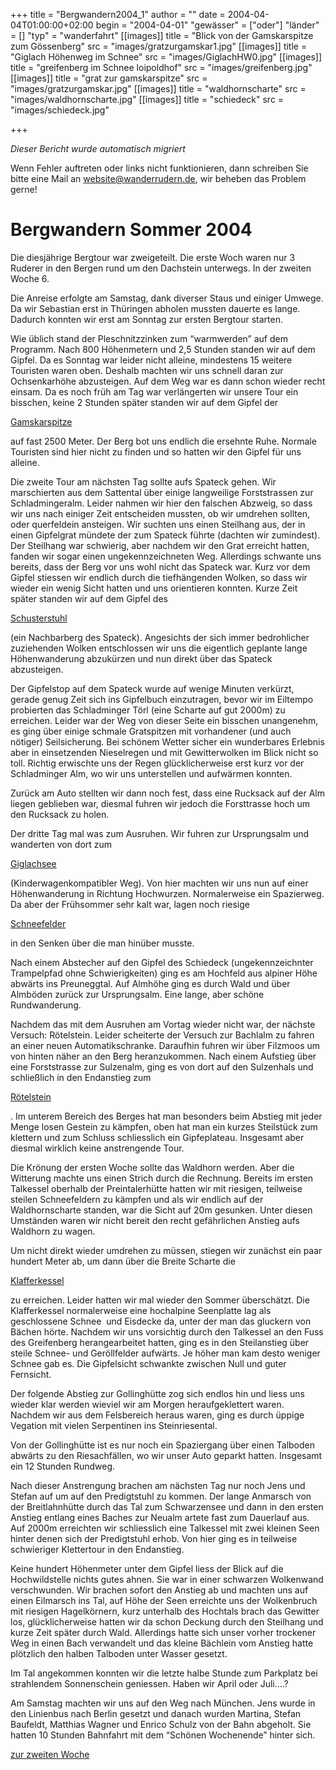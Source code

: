 +++
title = "Bergwandern2004_1"
author = ""
date = 2004-04-04T01:00:00+02:00
begin = "2004-04-01"
"gewässer" = ["oder"]
"länder" = []
"typ" = "wanderfahrt"
[[images]]
title = "Blick von der Gamskarspitze zum Gössenberg"
src = "images/gratzurgamskar1.jpg"
[[images]]
title = "Giglach Höhenweg im Schnee"
src = "images/GiglachHW0.jpg"
[[images]]
title = "greifenberg im Schnee loipoldhof"
src = "images/greifenberg.jpg"
[[images]]
title = "grat zur gamskarspitze"
src = "images/gratzurgamskar.jpg"
[[images]]
title = "waldhornscharte"
src = "images/waldhornscharte.jpg"
[[images]]
title = "schiedeck"
src = "images/schiedeck.jpg"

+++


*Dieser Bericht wurde automatisch migriert*

Wenn Fehler auftreten oder links nicht funktionieren, dann schreiben Sie bitte eine Mail an website@wanderrudern.de, wir beheben das Problem gerne!



# Bergwandern Sommer 2004


Die diesjährige Bergtour war zweigeteilt. Die erste Woch waren nur 3 Ruderer in den Bergen rund um den Dachstein unterwegs. In der zweiten Woche 6.

Die Anreise erfolgte am Samstag, dank diverser Staus und einiger Umwege. Da wir Sebastian erst in Thüringen abholen mussten dauerte es lange. Dadurch konnten wir erst am Sonntag zur ersten Bergtour starten.

Wie üblich stand der Pleschnitzzinken zum “warmwerden” auf dem Programm. Nach 800 Höhenmetern und 2,5 Stunden standen wir auf dem Gipfel. Da es Sonntag war leider nicht alleine, mindestens 15 weitere Touristen waren oben. Deshalb machten wir uns schnell daran zur Ochsenkarhöhe abzusteigen. Auf dem Weg war es dann schon wieder recht einsam. Da es noch früh am Tag war verlängerten wir unsere Tour ein bisschen, keine 2 Stunden später standen wir auf dem Gipfel der

[Gamskarspitze](/berichte/2001/gamskar)

auf fast 2500 Meter. Der Berg bot uns endlich die ersehnte Ruhe. Normale Touristen sind hier nicht zu finden und so hatten wir den Gipfel für uns alleine.

Die zweite Tour am nächsten Tag sollte aufs Spateck gehen. Wir marschierten aus dem Sattental über einige langweilige Forststrassen zur  Schladmingeralm. Leider nahmen wir hier den falschen Abzweig, so dass wir uns nach einiger Zeit entscheiden mussten, ob wir umdrehen sollten, oder querfeldein ansteigen. Wir suchten uns einen Steilhang aus, der in einen Gipfelgrat mündete der zum Spateck führte (dachten wir zumindest). Der Steilhang war schwierig, aber nachdem wir den Grat erreicht hatten, fanden wir sogar einen ungekennzeichneten Weg. Allerdings schwante uns bereits, dass der Berg vor uns wohl nicht das Spateck war. Kurz vor dem Gipfel stiessen wir endlich durch die tiefhängenden Wolken, so dass wir wieder ein wenig Sicht hatten und uns orientieren konnten. Kurze Zeit später standen wir auf dem Gipfel des

[Schusterstuhl](/berichte/2001/spateck)

(ein Nachbarberg des Spateck). Angesichts der sich immer bedrohlicher zuziehenden Wolken entschlossen wir uns die eigentlich geplante lange Höhenwanderung abzukürzen und nun direkt über das Spateck abzusteigen.

Der Gipfelstop auf dem Spateck wurde auf wenige Minuten verkürzt, gerade genug Zeit sich ins Gipfelbuch einzutragen, bevor wir im Eiltempo probierten das Schladminger Törl (eine Scharte auf gut 2000m) zu erreichen. Leider war der Weg von dieser Seite ein bisschen unangenehm, es ging über einige schmale Gratspitzen mit vorhandener (und auch nötiger) Seilsicherung. Bei schönem Wetter sicher ein wunderbares Erlebnis aber in einsetzenden Nieselregen und mit Gewitterwolken im Blick nicht so toll. Richtig erwischte uns der Regen glücklicherweise erst kurz vor der Schladminger Alm, wo wir uns unterstellen und aufwärmen konnten.

Zurück am Auto stellten wir dann noch fest, dass eine Rucksack auf der Alm liegen geblieben war, diesmal fuhren wir jedoch die Forsttrasse hoch um den Rucksack zu holen.

Der dritte Tag mal was zum Ausruhen. Wir fuhren zur Ursprungsalm und wanderten von dort zum

[Giglachsee](/berichte/2001/giglach)

(Kinderwagenkompatibler Weg). Von hier machten wir uns nun auf einer Höhenwanderung in Richtung Hochwurzen. Normalerweise ein Spazierweg. Da aber der Frühsommer sehr kalt war, lagen noch riesige

[Schneefelder](/berichte/2001/hoehenweg)

in den Senken über die man hinüber musste.

Nach einem Abstecher auf den Gipfel des Schiedeck (ungekennzeichnter Trampelpfad ohne Schwierigkeiten) ging es am Hochfeld aus alpiner Höhe abwärts ins Preuneggtal. Auf Almhöhe ging es durch Wald und über Almböden zurück zur Ursprungsalm. Eine lange, aber schöne Rundwanderung.

Nachdem das mit dem Ausruhen am Vortag wieder nicht war, der nächste Versuch: Rötelstein. Leider scheiterte der Versuch zur Bachlalm zu fahren an einer neuen Automatikschranke. Daraufhin fuhren wir über Filzmoos um von hinten näher an den Berg heranzukommen. Nach einem Aufstieg über eine Forststrasse zur Sulzenalm, ging es von dort auf den Sulzenhals und schließlich in den Endanstieg zum

[Rötelstein](/berichte/2001/roetelstein)

. Im unterem Bereich des Berges hat man besonders beim Abstieg mit jeder Menge losen Gestein zu kämpfen, oben hat man ein kurzes Steilstück zum klettern und zum Schluss schliesslich ein Gipfeplateau. Insgesamt aber diesmal wirklich keine anstrengende Tour.

Die Krönung der ersten Woche sollte das Waldhorn werden. Aber die Witterung machte uns einen Strich durch die Rechnung. Bereits im ersten Talkessel oberhalb der Preintalerhütte hatten wir mit riesigen, teilweise steilen Schneefeldern zu kämpfen und als wir endlich auf der Waldhornscharte standen, war die Sicht auf 20m gesunken. Unter diesen Umständen waren wir nicht bereit den recht gefährlichen Anstieg aufs Waldhorn zu wagen.

Um nicht direkt wieder umdrehen zu müssen, stiegen wir zunächst ein paar hundert Meter ab, um dann über die Breite Scharte die

[Klafferkessel](/berichte/2001/klafferkessel)

zu erreichen. Leider hatten wir mal wieder den Sommer überschätzt. Die Klafferkessel normalerweise eine hochalpine Seenplatte lag als geschlossene Schnee  und Eisdecke da, unter der man das gluckern von Bächen hörte. Nachdem wir uns vorsichtig durch den Talkessel an den Fuss des Greifenberg herangearbeitet hatten, ging es in den Steilanstieg über steile Schnee- und Geröllfelder aufwärts. Je höher man kam desto weniger Schnee gab es. Die Gipfelsicht schwankte zwischen Null und guter Fernsicht.

Der folgende Abstieg zur Gollinghütte zog sich endlos hin und liess uns wieder klar werden wieviel wir am Morgen heraufgeklettert waren. Nachdem wir aus dem Felsbereich heraus waren, ging es durch üppige Vegation mit vielen Serpentinen ins Steinriesental.

Von der Gollinghütte ist es nur noch ein Spaziergang über einen Talboden abwärts zu den Riesachfällen, wo wir unser Auto geparkt hatten. Insgesamt ein 12 Stunden Rundweg.

Nach dieser Anstrengung brachen am nächsten Tag nur noch Jens und Stefan auf um auf den Predigtstuhl zu kommen. Der lange Anmarsch von der Breitlahnhütte durch das Tal zum Schwarzensee und dann in den ersten Anstieg entlang eines Baches zur Neualm artete fast zum Dauerlauf aus. Auf 2000m erreichten wir schliesslich eine Talkessel mit zwei kleinen Seen hinter denen sich der Predigtstuhl erhob. Von hier ging es in teilweise schwieriger Klettertour in den Endanstieg.

Keine hundert Höhenmeter unter dem Gipfel liess der Blick auf die Hochwildstelle nichts gutes ahnen. Sie war in einer schwarzen Wolkenwand verschwunden. Wir brachen sofort den Anstieg ab und machten uns auf einen Eilmarsch ins Tal, auf Höhe der Seen erreichte uns der Wolkenbruch mit riesigen Hagelkörnern, kurz unterhalb des Hochtals brach das Gewitter los, glücklicherweise hatten wir da schon Deckung durch den Steilhang und kurze Zeit später durch Wald. Allerdings hatte sich unser vorher trockener Weg in einen Bach verwandelt und das kleine Bächlein vom Anstieg hatte plötzlich den halben Talboden unter Wasser gesetzt.

Im Tal angekommen konnten wir die letzte halbe Stunde zum Parkplatz bei strahlendem Sonnenschein geniessen. Haben wir April oder Juli....?

Am Samstag machten wir uns auf den Weg nach München. Jens wurde in den Linienbus nach Berlin gesetzt und danach wurden Martina, Stefan Baufeldt, Matthias Wagner und Enrico Schulz von der Bahn abgeholt. Sie hatten 10 Stunden Bahnfahrt mit dem “Schönen Wochenende” hinter sich.

[zur zweiten Woche](/berichte/2002/bergwandern2004_2)
